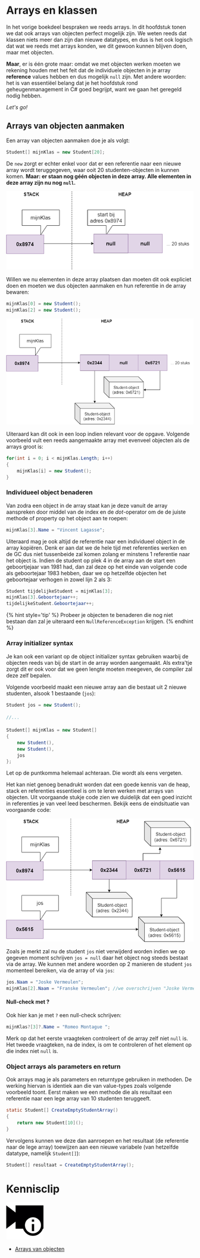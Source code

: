 # Arrays en klassen

In het vorige boekdeel bespraken we reeds arrays. In dit hoofdstuk tonen we dat ook arrays van objecten perfect mogelijk zijn. We weten reeds dat klassen niets meer dan zijn dan nieuwe datatypes, en dus is het ook logisch dat wat we reeds met arrays konden, we dit gewoon kunnen blijven doen, maar met objecten. 

**Maar**, er is één grote maar: omdat we met objecten werken moeten we rekening houden met het feit dat de individuele objecten in je array **reference** values hebben en dus mogelijk ``null`` zijn. Met andere woorden: het is van essentiëel belang dat je het hoofdstuk rond geheugenmanagement in C# goed begrijpt, want we gaan het geregeld nodig hebben.

*Let's go!*

## Arrays van objecten aanmaken

Een array van objecten aanmaken doe je als volgt:

```java
Student[] mijnKlas = new Student[20];
```

De ``new`` zorgt er echter enkel voor dat er een referentie naar een nieuwe array wordt teruggegeven, waar ooit 20 studenten-objecten in kunnen komen. **Maar: er staan nog géén objecten in deze array. Alle elementen in deze array zijn nu nog ``null``.**

<!--- {width:60%} --->
![De referentie naar een, nu nog, lege array is aangemaakt.](../assets/6_klassen/beginarraysit.png)

Willen we nu elementen in deze array plaatsen dan moeten dit ook expliciet doen en moeten we dus objecten aanmaken en hun referentie in de array bewaren:

```java
mijnKlas[0] = new Student();
mijnKlas[2] = new Student();
```

<!--- {width:60%} --->
![](../assets/6_klassen/beginarraysit2.png)


Uiteraard kan dit ook in een loop indien relevant voor de opgave. Volgende voorbeeld vult een reeds aangemaakte array met evenveel objecten als de arrays groot is: 

```java
for(int i = 0; i < mijnKlas.Length; i++)
{
    mijnKlas[i] = new Student();
}
```

### Individueel object benaderen

Van zodra een object in de array staat kan je deze vanuit de array aanspreken door middel van de index en de *dot*-operator om de de juiste methode of property op het object aan te roepen:

```java
mijnKlas[3].Name = "Vincent Lagasse";
```

Uiteraard mag je ook altijd de referentie naar een individueel object in de array kopiëren. Denk er aan dat we de hele tijd met referenties werken en de GC dus niet tussenbeide zal komen zolang er minstens 1 referentie naar het object is. Indien de student op plek 4 in de array aan de start een geboortjejaar van 1981 had, dan zal deze op het einde van volgende code als geboortejaar 1983 hebben, daar we op hetzelfde objecten het geboortejaar verhogen in zowel lijn 2 als 3:

```java
Student tijdelijkeStudent = mijnKlas[3];
mijnKlas[3].Geboortejaar++;
tijdelijkeStudent.Geboortejaar++;
```

{% hint style='tip' %}
Probeer je objecten te benaderen die nog niet bestaan dan zal je uiteraard een ``NullReferenceException`` krijgen.
{% endhint %}


### Array initializer syntax

Je kan ook een variant op de object initializer syntax gebruiken waarbij de objecten reeds van bij de start in de array worden aangemaakt. Als extra'tje zorgt dit er ook voor dat we geen lengte moeten meegeven, de compiler zal deze zelf bepalen. 

Volgende voorbeeld maakt een nieuwe array aan die bestaat uit 2 nieuwe studenten, alsook 1 bestaande (``jos``):

```java
Student jos = new Student();

//...

Student[] mijnKlas = new Student[]
{
    new Student(),
    new Student(),
    jos
};
```

Let op de puntkomma helemaal achteraan. Die wordt als eens vergeten.

<!---{pagebreak} --->


Het kan niet genoeg benadrukt worden dat een goede kennis van de heap, stack en referenties essentieel is om te leren werken met arrays van objecten. Uit voorgaande stukje code zien we duidelijk dat een goed inzicht in referenties je van veel leed beschermen. Bekijk eens de eindsituatie van voorgaande code:

<!--- {width:40%} --->
![](../assets/6_klassen/objeeindsit.png)

Zoals je merkt zal nu de student ``jos`` niet verwijderd worden indien we op gegeven moment schrijven ``jos = null`` daar het object nog steeds bestaat via de array.
We kunnen met andere woorden op 2 manieren de student ``jos`` momenteel bereiken, via de array of via ``jos``:

```java
jos.Naam = "Joske Vermeulen";
mijnKlas[2].Naam = "Franske Vermeulen"; //we overschrijven "Joske Vermeulen"
```



#### Null-check met ?

Ook hier kan je met ``?`` een null-check schrijven:

```java
mijnKlas?[3]?.Name = "Romeo Montague ";
```

Merk op dat het eerste vraagteken controleert of de array zelf niet ``null`` is. Het tweede vraagteken, na de index, is om te controleren of het element op die index niet ``null`` is.

### Object arrays als parameters en return

Ook arrays mag je als parameters en returntype gebruiken in methoden. De werking hiervan is identiek aan die van value-types zoals volgende voorbeeld toont. Eerst maken we een methode die als resultaat een referentie naar een lege array van 10 studenten teruggeeft.

```java
static Student[] CreateEmptyStudentArray()
{
    return new Student[10]();
}
```
Vervolgens kunnen we deze dan aanroepen en het resultaat (de referentie naar de lege array) toewijzen aan een nieuwe variabele (van hetzelfde datatype, namelijk ``Student[]``):

<!---{line-numbers:false}--->
```java
Student[] resultaat = CreateEmptyStudentArray();
```

<!---NOBOOKSTART--->
# Kennisclip
![](../assets/infoclip.png)
* [Arrays van objecten](https://ap.cloud.panopto.eu/Panopto/Pages/Viewer.aspx?id=328b271a-f26e-44ed-8e03-acb400ac9b72)
<!---NOBOOKEND--->


